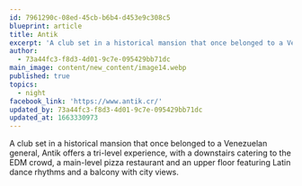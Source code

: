 ```yaml
---
id: 7961290c-08ed-45cb-b6b4-d453e9c308c5
blueprint: article
title: Antik
excerpt: 'A club set in a historical mansion that once belonged to a Venezuelan general'
author:
  - 73a44fc3-f8d3-4d01-9c7e-095429bb71dc
main_image: content/new_content/image14.webp
published: true
topics:
  - night
facebook_link: 'https://www.antik.cr/'
updated_by: 73a44fc3-f8d3-4d01-9c7e-095429bb71dc
updated_at: 1663330973
---
```

A club set in a historical mansion that once belonged to a Venezuelan general, Antik offers a tri-level experience, with a downstairs catering to the EDM crowd, a main-level pizza restaurant and an upper floor featuring Latin dance rhythms and a balcony with city views.